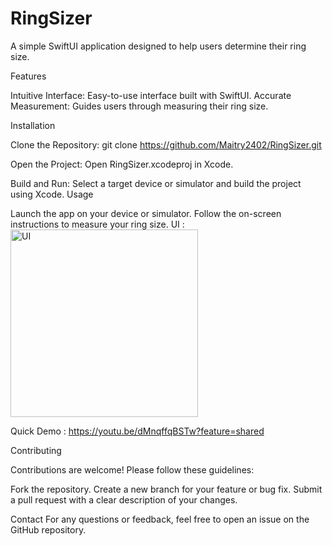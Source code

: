 # RingSizer
A simple SwiftUI application designed to help users determine their ring size.

Features

Intuitive Interface: Easy-to-use interface built with SwiftUI.
Accurate Measurement: Guides users through measuring their ring size.

Installation

Clone the Repository: git clone https://github.com/Maitry2402/RingSizer.git

Open the Project: Open RingSizer.xcodeproj in Xcode.

Build and Run: Select a target device or simulator and build the project using Xcode.
Usage

Launch the app on your device or simulator.
Follow the on-screen instructions to measure your ring size.
UI : <img src="https://github.com/user-attachments/assets/289a22aa-1611-475b-9d47-6becbe84560c" alt="UI" width="300"/>




Quick Demo : https://youtu.be/dMnqffqBSTw?feature=shared

Contributing

Contributions are welcome! Please follow these guidelines:

Fork the repository.
Create a new branch for your feature or bug fix.
Submit a pull request with a clear description of your changes.

Contact
For any questions or feedback, feel free to open an issue on the GitHub repository.

